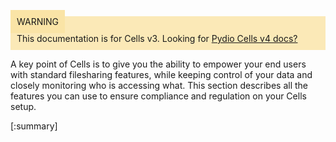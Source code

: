 
<div style="background-color: #fbe9b7;font-size: 14px;">
<span style="background-color: #fae4a6;padding: 10px;">WARNING</span>
<span style="padding: 10px;display: inline-block;">This documentation is for Cells v3. Looking for <a href="https://pydio.com/en/docs/cells/v4/quick-start">Pydio Cells v4 docs?</a></span>
</div>

A key point of Cells is to give you the ability to empower your end users with standard filesharing features, while keeping control of your data and closely monitoring who is accessing what. This section describes all the features you can use to ensure compliance and regulation on your Cells setup.

[:summary]